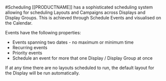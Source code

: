 <!--toc=scheduling-->
#Scheduling
[[PRODUCTNAME]] has a sophisticated scheduling system allowing for scheduling Layouts and Campaigns across Displays and Display Groups. This is achieved through Schedule Events and visualised on the Calendar.

Events have the following properties:

- Events spanning two dates - no maximum or minimum time
- Recurring events
- Priority events
- Schedule an event for more that one Display / Display Group at once


If at any time there are no layouts scheduled to run, the default layout for the Display will be run automatically.